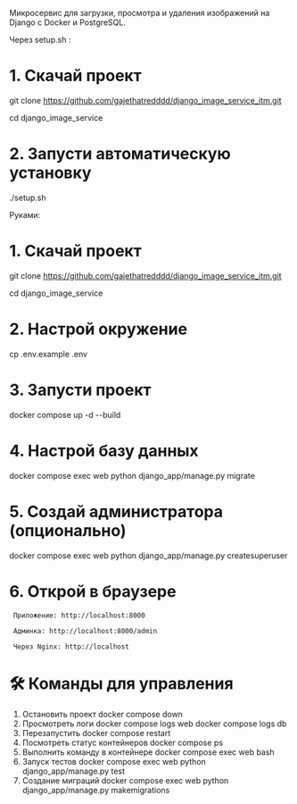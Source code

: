Микросервис для загрузки, просмотра и удаления изображений на Django с Docker и PostgreSQL.

Через setup.sh :

# 1. Скачай проект
git clone https://github.com/gajethatredddd/django_image_service_itm.git

cd django_image_service

# 2. Запусти автоматическую установку
./setup.sh

Руками: 

# 1. Скачай проект
git clone https://github.com/gajethatredddd/django_image_service_itm.git

cd django_image_service

# 2. Настрой окружение
cp .env.example .env

# 3. Запусти проект
docker compose up -d --build

# 4. Настрой базу данных
docker compose exec web python django_app/manage.py migrate

# 5. Создай администратора (опционально)
docker compose exec web python django_app/manage.py createsuperuser

# 6. Открой в браузере
     Приложение: http://localhost:8000

     Админка: http://localhost:8000/admin

     Через Nginx: http://localhost

# 🛠 Команды для управления
1. Остановить проект
docker compose down
2. Просмотреть логи
docker compose logs web
docker compose logs db
3. Перезапустить
docker compose restart
4. Посмотреть статус контейнеров
docker compose ps
5. Выполнить команду в контейнере
docker compose exec web bash
6. Запуск тестов
docker compose exec web python django_app/manage.py test
7. Создание миграций
docker compose exec web python django_app/manage.py makemigrations
